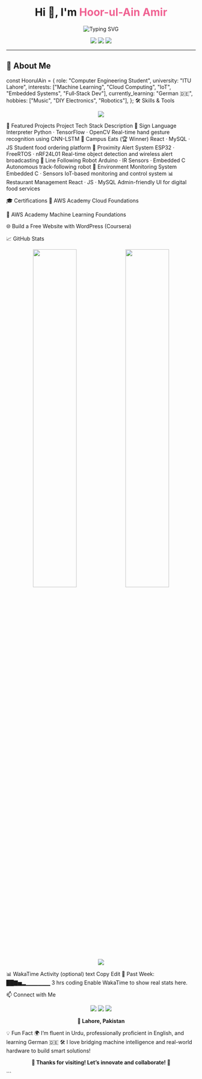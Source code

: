 <!-- 🌟 Advanced & Interactive GitHub Profile for Hoor-ul-Ain Amir -->

<h1 align="center">Hi 👋, I'm <strong style="color:#f06292;">Hoor-ul-Ain Amir</strong></h1>
<p align="center">
  <img src="https://readme-typing-svg.demolab.com?font=Fira+Code&size=22&pause=1000&color=F70000&center=true&width=600&lines=Computer+Engineering+Student+|+ML+%7C+Cloud+%7C+IoT+%7C+Embedded;Building+Smart+Tech+%F0%9F%9A%80;Always+Learning+%E2%9C%A8" alt="Typing SVG"/>
</p>

<p align="center">
  <a href="mailto:hoorulainamir26@gmail.com"><img src="https://img.shields.io/badge/Gmail-D14836?style=for-the-badge&logo=gmail&logoColor=white"/></a>
  <a href="https://www.linkedin.com/in/hoor-ul-ain-amir-701006281/"><img src="https://img.shields.io/badge/LinkedIn-0077B5?style=for-the-badge&logo=linkedin&logoColor=white"/></a>
  <a href="https://github.com/HoorUlAinAmir"><img src="https://img.shields.io/badge/GitHub-181717?style=for-the-badge&logo=github&logoColor=white"/></a>
</p>

---

## 🧩 About Me


const HoorulAin = {
  role: "Computer Engineering Student",
  university: "ITU Lahore",
  interests: ["Machine Learning", "Cloud Computing", "IoT", "Embedded Systems", "Full‑Stack Dev"],
  currently_learning: "German 🇩🇪",
  hobbies: ["Music", "DIY Electronics", "Robotics"],
};
🛠️ Skills & Tools
<p align="center"> <img src="https://skillicons.dev/icons?i=python,cpp,c,js,react,aws,docker,kubernetes,git,github,arduino,esp32,tensorflow,matlab" /> </p>
🚀 Featured Projects
Project	Tech Stack	Description
🤟 Sign Language Interpreter	Python · TensorFlow · OpenCV	Real-time hand gesture recognition using CNN-LSTM
🍱 Campus Eats (🏆 Winner)	React · MySQL · JS	Student food ordering platform
📡 Proximity Alert System	ESP32 · FreeRTOS · nRF24L01	Real-time object detection and wireless alert broadcasting
🤖 Line Following Robot	Arduino · IR Sensors · Embedded C	Autonomous track-following robot
🌿 Environment Monitoring System	Embedded C · Sensors	IoT-based monitoring and control system
📊 Restaurant Management	React · JS · MySQL	Admin-friendly UI for digital food services

🎓 Certifications
🧩 AWS Academy Cloud Foundations

🤖 AWS Academy Machine Learning Foundations

🌐 Build a Free Website with WordPress (Coursera)

📈 GitHub Stats

<p align="center"> <img src="https://github-readme-stats.vercel.app/api?username=HoorUlAinAmir&show_icons=true&theme=tokyonight&hide_border=true" width="48%" /> <img src="https://github-readme-stats.vercel.app/api/top-langs/?username=HoorUlAinAmir&layout=compact&theme=tokyonight&hide_border=true" width="48%" /> </p> <p align="center"> <img src="https://github-profile-trophy.vercel.app/?username=HoorUlAinAmir&theme=radical&no-frame=true&margin-w=15" /> </p>
📊 WakaTime Activity (optional)
text
Copy
Edit
📅 Past Week: ██▇▅▂▁▁▁▁▁▁ 3 hrs coding
Enable WakaTime to show real stats here.

📫 Connect with Me
<p align="center"> <a href="mailto:hoorulainamir26@gmail.com"><img src="https://img.shields.io/badge/Email-D14836?style=flat-square&logo=gmail&logoColor=white"/></a> <a href="https://www.linkedin.com/in/hoor-ul-ain-amir-701006281/"><img src="https://img.shields.io/badge/LinkedIn-0077B5?style=flat-square&logo=linkedin&logoColor=white"/></a> <a href="https://github.com/HoorUlAinAmir"><img src="https://img.shields.io/badge/GitHub-181717?style=flat-square&logo=github&logoColor=white"/></a> </p> <p align="center"><strong>📍 Lahore, Pakistan</strong></p>
💡 Fun Fact
🌍 I’m fluent in Urdu, professionally proficient in English, and learning German 🇩🇪
🛠️ I love bridging machine intelligence and real-world hardware to build smart solutions!

<p align="center"> <strong>🌟 Thanks for visiting! Let’s innovate and collaborate! 🚀</strong> </p> ```

